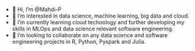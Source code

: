 - 👋 Hi, I’m @Mahdi-P
- 👀 I’m interested in data science, machine learning, big data and cloud.
- 🌱 I’m currently learning cloud technology and further developing my skills in MLOps and data science relevant software engineering.
- 💞️ I’m looking to collaborate on any data science and software engineering projects in R, Python, Pyspark and Julia.

<!---
Mahdi-P/Mahdi-P is a ✨ special ✨ repository because its `README.md` (this file) appears on your GitHub profile.
You can click the Preview link to take a look at your changes.
--->
